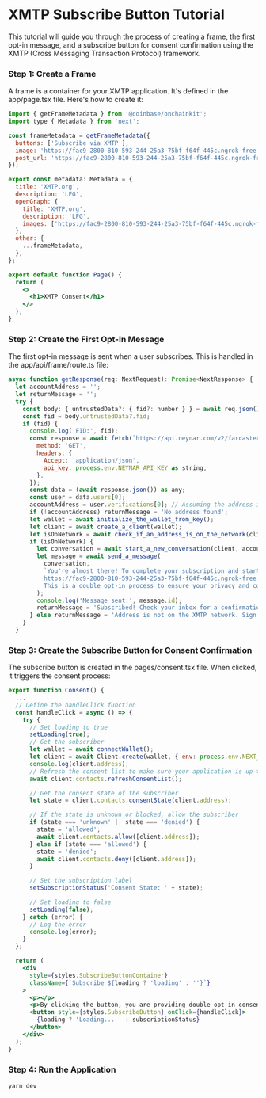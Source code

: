 # XMTP Subscribe Button Tutorial

This tutorial will guide you through the process of creating a frame, the first opt-in message, and a subscribe button for consent confirmation using the XMTP (Cross Messaging Transaction Protocol) framework.

### Step 1: Create a Frame

A frame is a container for your XMTP application. It's defined in the app/page.tsx file. Here's how to create it:

```jsx
import { getFrameMetadata } from '@coinbase/onchainkit';
import type { Metadata } from 'next';

const frameMetadata = getFrameMetadata({
  buttons: ['Subscribe via XMTP'],
  image: 'https://fac9-2800-810-593-244-25a3-75bf-f64f-445c.ngrok-free.app/banner.jpeg',
  post_url: 'https://fac9-2800-810-593-244-25a3-75bf-f64f-445c.ngrok-free.app/api/frame',
});

export const metadata: Metadata = {
  title: 'XMTP.org',
  description: 'LFG',
  openGraph: {
    title: 'XMTP.org',
    description: 'LFG',
    images: ['https://fac9-2800-810-593-244-25a3-75bf-f64f-445c.ngrok-free.app/banner.jpeg'],
  },
  other: {
    ...frameMetadata,
  },
};

export default function Page() {
  return (
    <>
      <h1>XMTP Consent</h1>
    </>
  );
}
```

### Step 2: Create the First Opt-In Message

The first opt-in message is sent when a user subscribes. This is handled in the app/api/frame/route.ts file:

```jsx
async function getResponse(req: NextRequest): Promise<NextResponse> {
  let accountAddress = '';
  let returnMessage = '';
  try {
    const body: { untrustedData?: { fid?: number } } = await req.json();
    const fid = body.untrustedData?.fid;
    if (fid) {
      console.log('FID:', fid);
      const response = await fetch(`https://api.neynar.com/v2/farcaster/user/bulk?fids=${fid}`, {
        method: 'GET',
        headers: {
          Accept: 'application/json',
          api_key: process.env.NEYNAR_API_KEY as string,
        },
      });
      const data = (await response.json()) as any;
      const user = data.users[0];
      accountAddress = user.verifications[0]; // Assuming the address is the first item in the 'verifications' array
      if (!accountAddress) returnMessage = 'No address found';
      let wallet = await initialize_the_wallet_from_key();
      let client = await create_a_client(wallet);
      let isOnNetwork = await check_if_an_address_is_on_the_network(client, accountAddress);
      if (isOnNetwork) {
        let conversation = await start_a_new_conversation(client, accountAddress);
        let message = await send_a_message(
          conversation,
          `You're almost there! To complete your subscription and start receiving updates, please confirm your consent by clicking the link below:
          https://fac9-2800-810-593-244-25a3-75bf-f64f-445c.ngrok-free.app/consent
          This is a double opt-in process to ensure your privacy and consent are respected. Thank you for joining us!`,
        );
        console.log('Message sent:', message.id);
        returnMessage = 'Subscribed! Check your inbox for a confirmation link.';
      } else returnMessage = 'Address is not on the XMTP network. Sign in';
    }
  }
```

### Step 3: Create the Subscribe Button for Consent Confirmation

The subscribe button is created in the pages/consent.tsx file. When clicked, it triggers the consent process:

```jsx
export function Consent() {
  ...
  // Define the handleClick function
  const handleClick = async () => {
    try {
      // Set loading to true
      setLoading(true);
      // Get the subscriber
      let wallet = await connectWallet();
      let client = await Client.create(wallet, { env: process.env.NEXT_PUBLIC_XMTP_ENV });
      console.log(client.address);
      // Refresh the consent list to make sure your application is up-to-date with the
      await client.contacts.refreshConsentList();

      // Get the consent state of the subscriber
      let state = client.contacts.consentState(client.address);

      // If the state is unknown or blocked, allow the subscriber
      if (state === 'unknown' || state === 'denied') {
        state = 'allowed';
        await client.contacts.allow([client.address]);
      } else if (state === 'allowed') {
        state = 'denied';
        await client.contacts.deny([client.address]);
      }

      // Set the subscription label
      setSubscriptionStatus('Consent State: ' + state);

      // Set loading to false
      setLoading(false);
    } catch (error) {
      // Log the error
      console.log(error);
    }
  };

  return (
    <div
      style={styles.SubscribeButtonContainer}
      className={`Subscribe ${loading ? 'loading' : ''}`}
    >
      <p></p>
      <p>By clicking the button, you are providing double opt-in consent for us to contact you.</p>
      <button style={styles.SubscribeButton} onClick={handleClick}>
        {loading ? 'Loading... ' : subscriptionStatus}
      </button>
    </div>
  );
}
```

### Step 4: Run the Application

```bash
yarn dev
```
